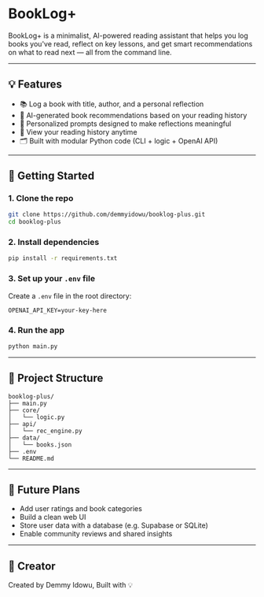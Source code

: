 # BookLog+

BookLog+ is a minimalist, AI-powered reading assistant that helps you log books you've read, reflect on key lessons, and get smart recommendations on what to read next — all from the command line.

---

## 💡 Features

- 📚 Log a book with title, author, and a personal reflection
- 🤖 AI-generated book recommendations based on your reading history
- 🧠 Personalized prompts designed to make reflections meaningful
- 📝 View your reading history anytime
- 🗂 Built with modular Python code (CLI + logic + OpenAI API)

---

## 🚀 Getting Started

### 1. Clone the repo
```bash
git clone https://github.com/demmyidowu/booklog-plus.git
cd booklog-plus
```

### 2. Install dependencies
```bash
pip install -r requirements.txt
```

### 3. Set up your `.env` file
Create a `.env` file in the root directory:
```
OPENAI_API_KEY=your-key-here
```

### 4. Run the app
```bash
python main.py
```

---

## 📁 Project Structure

```
booklog-plus/
├── main.py
├── core/
│   └── logic.py
├── api/
│   └── rec_engine.py
├── data/
│   └── books.json
├── .env
└── README.md
```

---

## 🔭 Future Plans

- Add user ratings and book categories
- Build a clean web UI
- Store user data with a database (e.g. Supabase or SQLite)
- Enable community reviews and shared insights

---

## 👤 Creator

Created by Demmy Idowu, Built with 💡

